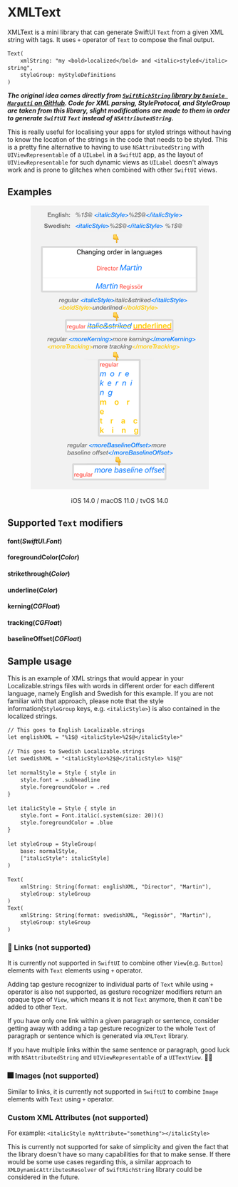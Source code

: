 # XMLText

XMLText is a mini library that can generate SwiftUI `Text` from a given XML string with tags. It uses `+` operator of `Text` to compose the final output.

```
Text(
    xmlString: "my <bold>localized</bold> and <italic>styled</italic> string",
    styleGroup: myStyleDefinitions
)
```

***The original idea comes directly from [`SwiftRichString` library by `Daniele Margutti` on GitHub](https://github.com/malcommac/SwiftRichString). Code for XML parsing, StyleProtocol, and StyleGroup are taken from this library, slight modifications are made to them in order to generate `SwiftUI` `Text` instead of `NSAttributedString`.***

This is really useful for localising your apps for styled strings without having to know the location of the strings in the code that needs to be styled. This is a pretty fine alternative to having to use `NSAttributedString` with `UIViewRepresentable` of a `UILabel` in a `SwiftUI` app, as the layout of `UIViewRepresentable` for such dynamic views as `UILabel` doesn't always work and is prone to glitches when combined with other `SwiftUI` views.

## Examples
<p align="center">
<img src="Docs/examples.png" width="400" max-width="80%" alt="glide devices"/>
</p>

<p align="center">
iOS 14.0 / macOS 11.0 / tvOS 14.0
</p>

## Supported `Text` modifiers

#### font(*SwiftUI.Font*)
#### foregroundColor(*Color*)
#### strikethrough(*Color*)
#### underline(*Color*)
#### kerning(*CGFloat*)
#### tracking(*CGFloat*)
#### baselineOffset(*CGFloat*)

## Sample usage

This is an example of XML strings that would appear in your Localizable.strings files with words in different order for each different language, namely English and Swedish for this example.
If you are not familiar with that approach, please note that the style information(`StyleGroup` keys, e.g. `<italicStyle>`) is also contained in the localized strings.


```
// This goes to English Localizable.strings
let englishXML = "%1$@ <italicStyle>%2$@</italicStyle>"

// This goes to Swedish Localizable.strings
let swedishXML = "<italicStyle>%2$@</italicStyle> %1$@"

let normalStyle = Style { style in
	style.font = .subheadline
	style.foregroundColor = .red
}

let italicStyle = Style { style in
	style.font = Font.italic(.system(size: 20))()
	style.foregroundColor = .blue
}

let styleGroup = StyleGroup(
	base: normalStyle,
	["italicStyle": italicStyle]
)

Text(
	xmlString: String(format: englishXML, "Director", "Martin"),
	styleGroup: styleGroup
)
Text(
	xmlString: String(format: swedishXML, "Regissör", "Martin"),
	styleGroup: styleGroup
)
```

### 🔗 Links (not supported)

It is currently not supported in `SwiftUI` to combine other `View`(e.g. `Button`) elements with `Text` elements using `+` operator.

Adding tap gesture recognizer to individual parts of `Text` while using `+` operator is also not supported, as gesture recognizer modifiers return an opaque type of `View`, which means it is not `Text` anymore, then it can't be added to other `Text`.
 
If you have only one link within a given paragraph or sentence, consider getting away with adding a tap gesture recognizer to the whole `Text` of paragraph or sentence which is generated via `XMLText` library.

If you have multiple links within the same sentence or paragraph, good luck with `NSAttributedString` and `UIViewRepresentable` of a `UITextView`. 🤷‍♂️

### 🎆 Images (not supported)

Similar to links, it is currently not supported in `SwiftUI` to combine `Image` elements with `Text` using `+` operator.

### Custom XML Attributes (not supported)

For example: `<italicStyle myAttribute="something"></italicStyle>`

This is currently not supported for sake of simplicity and given the fact that the library doesn't have so many capabilities for that to make sense. If there would be some use cases regarding this, a similar approach to `XMLDynamicAttributesResolver` of `SwiftRichString` library could be considered in the future.